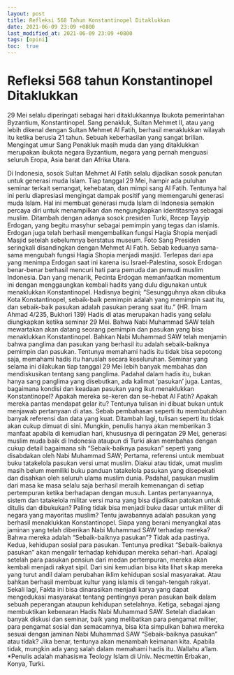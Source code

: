 ```yaml
---
layout: post
title: Refleksi 568 Tahun Konstantinopel Ditaklukkan
date: 2021-06-09 23:09 +0800
last_modified_at: 2021-06-09 23:09 +0800
tags: [opini]
toc:  true
---
```

# Refleksi 568 tahun Konstantinopel Ditaklukkan

29 Mei selalu diperingati sebagai hari ditaklukkannya Ibukota pemerintahan Byzantium, Konstantinopel. Sang penakluk, Sultan Mehmet II, atau yang lebih dikenal dengan Sultan Mehmet Al Fatih, berhasil menaklukkan wilayah itu ketika berusia 21 tahun. Sebuah keberhasilan yang sangat brilian. Mengingat umur Sang Penakluk masih muda dan yang ditaklukkan merupakan ibukota negara Byzantium, negara yang pernah menguasi seluruh Eropa, Asia barat dan Afrika Utara.

Di Indonesia, sosok Sultan Mehmet Al Fatih selalu dijadikan sosok panutan untuk generasi muda Islam. Tiap tanggal 29 Mei, hampir ada puluhan seminar terkait semangat, kehebatan, dan mimpi sang Al Fatih. Tentunya hal ini perlu diapresiasi mengingat dampak positif yang memengaruhi generasi muda Islam. Hal ini membuat generasi muda Islam di Indonesia semakin percaya diri untuk menampilkan dan mengungkapkan identitasnya sebagai muslim. 
Ditambah dengan adanya sosok presiden Turki, Recep Tayyip Erdogan, yang begitu masyhur sebagai pemimpin yang tegas dan islamis. Erdogan juga telah berhasil mengembalikan fungsi Hagia Shopia menjadi Masjid setelah sebelumnya berstatus museum. Foto Sang Presiden seringkali disandingkan dengan Mehmet Al Fatih. Sebab keduanya sama-sama mengubah fungsi Hagia Shopia menjadi masjid. 
Terlepas dari apa yang menimpa Erdogan saat ini karena isu Israel-Palestina, sosok Erdogan benar-benar berhasil mencuri hati para pemuda dan pemudi muslim Indonesia. Dan yang menarik, Pecinta Erdogan memanfaatkan momentum ini dengan menggaungkan kembali hadits yang dulu digunakan untuk menaklukkan Konstantinopel. Hadisnya begini;
“Sesungguhnya akan dibuka Kota Konstantinopel, sebaik-baik pemimpin adalah yang memimpin saat itu, dan sebaik-baik pasukan adalah pasukan perang saat itu.” (HR. Imam Ahmad 4/235, Bukhori 139)
Hadis di atas merupakan hadis yang selalu diungkapkan ketika seminar 29 Mei. Bahwa Nabi Muhammad SAW telah mewartakan akan datang seorang pemimpin dan pasukan yang bisa menaklukkan Konstantinopel. Bahkan Nabi Muhammad SAW telah menjamin bahwa panglima dan pasukan yang berhasil itu adalah sebaik-baiknya pemimpin dan pasukan. 
Tentunya memahami hadis itu tidak bisa sepotong saja, memahami hadis itu haruslah secara keseluruhan. Seminar yang selama ini dilakukan tiap tanggal 29 Mei lebih banyak membahas dan mendiskusikan tentang sang panglima. Padahal dalam hadis itu, bukan hanya sang panglima yang disebutkan, ada kalimat ‘pasukan’ juga. Lantas, bagaimana kondisi dan keadaan pasukan yang ikut menaklukkan Konstantinopel? Apakah mereka se-keren dan se-hebat Al Fatih? Apakah mereka pantas mendapat gelar itu?
Tentunya tulisan ini dibuat bukan untuk menjawab pertanyaan di atas. Sebab pembahasan seperti itu membutuhkan banyak referensi dan data yang kuat. Ditambah lagi, tulisan seperti itu tidak akan cukup dimuat di sini. Mungkin, penulis hanya akan memberikan 3 manfaat apabila di kemudian hari, khususnya di peringatan 29 Mei, generasi muslim muda baik di Indonesia ataupun di Turki akan membahas dengan cukup detail bagaimana sih “Sebaik-baiknya pasukan” seperti yang disabdakan oleh Nabi Muhammad SAW;
Pertama, referensi untuk membuat buku tatakelola pasukan versi umat muslim.
Diakui atau tidak, umat muslim masih belum memiliki buku panduan tatakelola pasukan yang disepekati dan disahkan oleh seluruh ulama muslim dunia. Padahal, pasukan muslim dari masa ke masa selalu saja berhasil meraih kemenangan di setiap pertempuran ketika berhadapan dengan musuh. 
Lantas pertanyaannya, sistem dan tatakelola militar versi mana yang bisa dijadikan patokan untuk ditulis dan dibukukan? Paling tidak bisa menjadi buku dasar untuk militer di negara yang mayoritas muslim? Tentu jawabannya adalah pasukan yang berhasil menaklukkan Konstantinopel. Siapa yang berani menyangkal atas jaminan yang telah diberikan Nabi Muhammad SAW terhadap mereka? Bahwa mereka adalah “Sebaik-baiknya pasukan”? Tidak ada pastinya.
Kedua, kehidupan sosial para pasukan. Tentunya predikat “Sebaik-baiknya pasukan” akan mengalir terhadap kehidupan mereka sehari-hari. Apalagi setelah para pasukan pensiun dari medan pertempuran, mereka akan kembali menjadi rakyat sipil. Dari sini kemudian bisa kita lihat sikap mereka yang turut andil dalam perubahan iklim kehidupan sosial masyarakat. Atau bahkan berhasil membuat kultur yang islamis di tengah-tengah rakyat. Sekali lagi, Fakta ini bisa dinarasikan menjadi karya yang dapat mengedukasi masyarakat tentang pentingnya peran pasukan baik dalam sebuah peperangan ataupun kehidupan setelahnya.
Ketiga, sebagai ajang membuktikan kebenaran Hadis Nabi Muhammad SAW. Setelah diadakan banyak diskusi dan seminar, baik yang melibatkan para pengamat militer, para pengamat sosial dan semacamnya, bisa kita simpulkan bahwa mereka sesuai dengan jaminan Nabi Muhammad SAW “Sebaik-baiknya pasukan” atau tidak? Jika benar, tentunya akan menambah keimanan kita. Apabila tidak, mungkin ada yang salah dalam memahami hadis itu. Wallahu a’lam.
*Penulis adalah mahasiswa Teology Islam di Univ. Necmettin Erbakan, Konya, Turki.